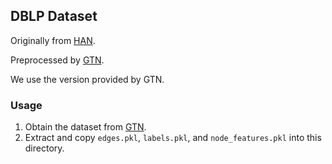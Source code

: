 ## DBLP Dataset

Originally from [HAN](https://github.com/Jhy1993/HAN).

Preprocessed by [GTN](https://github.com/seongjunyun/Graph_Transformer_Networks).

We use the version provided by GTN.

### Usage

1. Obtain the dataset from [GTN](https://github.com/seongjunyun/Graph_Transformer_Networks).
2. Extract and copy `edges.pkl`, `labels.pkl`, and `node_features.pkl` into this directory.
